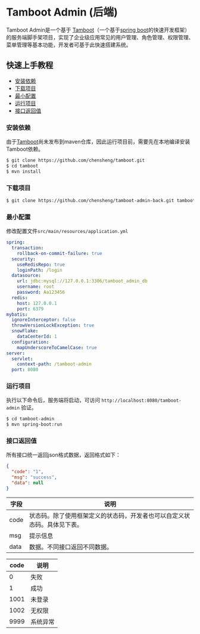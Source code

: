 # Tamboot Admin (后端)
Tamboot Admin是一个基于 [Tamboot](https://github.com/chensheng/tamboot.git)（一个基于[spring boot](https://spring.io/projects/spring-boot)的快速开发框架） 的服务端脚手架项目，实现了企业级应用常见的用户管理、角色管理、权限管理、菜单管理等基本功能，开发者可基于此快速搭建系统。

## 快速上手教程

* [安装依赖](#安装依赖)
* [下载项目](#下载项目)
* [最小配置](#最小配置)
* [运行项目](#运行项目)
* [接口返回值](#接口返回值)

### 安装依赖 <div id="安装依赖"></div>
由于[Tamboot](https://github.com/chensheng/tamboot.git)尚未发布到maven仓库，因此运行项目前，需要先在本地编译安装Tamboot依赖。
```bash
$ git clone https://github.com/chensheng/tamboot.git
$ cd tamboot
$ mvn install
```

### 下载项目 <div id="下载项目"></div>
```bash
$ git clone https://github.com/chensheng/tamboot-admin-back.git tamboot-admin
```

### 最小配置 <div id="最小配置"></div>
修改配置文件`src/main/resources/application.yml`
```yml
spring:
  transaction:
    rollback-on-commit-failure: true
  security:
    useRedisRepo: true
    loginPath: /login
  datasource:
    url: jdbc:mysql://127.0.0.1:3306/tamboot_admin_db
    username: root
    password: Aa123456
  redis:
    host: 127.0.0.1
    port: 6379
mybatis:
  ignoreInterceptor: false
  throwVersionLockException: true
  snowFlake:
    dataCenterId: 1
  configuration:
    mapUnderscoreToCamelCase: true
server:
  servlet:
    context-path: /tamboot-admin
  port: 8080
```


### 运行项目 <div id="运行项目"></div>
执行以下命令后，服务端将启动，可访问 `http://localhost:8080/tamboot-admin` 验证。
```bash
$ cd tamboot-admin
$ mvn spring-boot:run
```

### 接口返回值 <div id="接口返回值"></div>
所有接口统一返回json格式数据，返回格式如下：
```json
{
  "code": "1",
  "msg": "success",
  "data": null
}
```

字段|说明
-----|-----
code|状态码。除了使用框架定义的状态码，开发者也可以自定义状态码。具体见下表。
msg|提示信息
data|数据。不同接口返回不同数据。

code|说明
-----|-----
0|失败
1|成功
1001|未登录
1002|无权限
9999|系统异常

